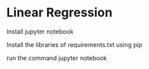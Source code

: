 # Linear Regression

Install jupyter notebook

Install the  libraries of requirements.txt using pip

run the command jupyter notebook
